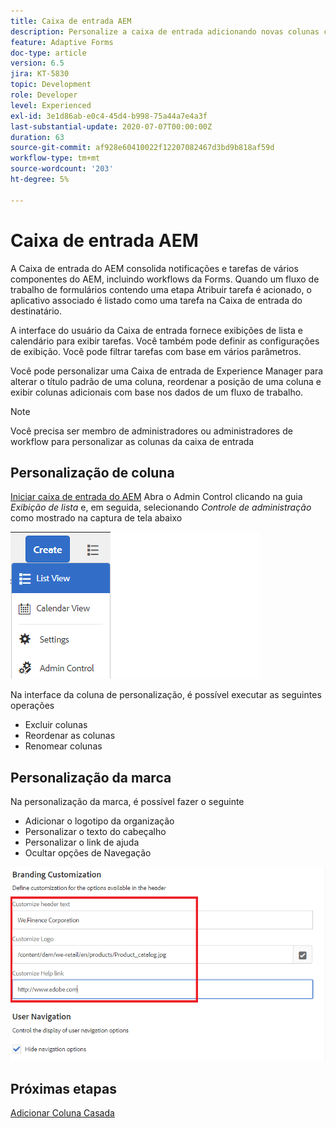 ```yaml
---
title: Caixa de entrada AEM
description: Personalize a caixa de entrada adicionando novas colunas com base nos dados do fluxo de trabalho
feature: Adaptive Forms
doc-type: article
version: 6.5
jira: KT-5830
topic: Development
role: Developer
level: Experienced
exl-id: 3e1d86ab-e0c4-45d4-b998-75a44a7e4a3f
last-substantial-update: 2020-07-07T00:00:00Z
duration: 63
source-git-commit: af928e60410022f12207082467d3bd9b818af59d
workflow-type: tm+mt
source-wordcount: '203'
ht-degree: 5%

---
```


# Caixa de entrada AEM

A Caixa de entrada do AEM consolida notificações e tarefas de vários componentes do AEM, incluindo workflows da Forms. Quando um fluxo de trabalho de formulários contendo uma etapa Atribuir tarefa é acionado, o aplicativo associado é listado como uma tarefa na Caixa de entrada do destinatário.

A interface do usuário da Caixa de entrada fornece exibições de lista e calendário para exibir tarefas. Você também pode definir as configurações de exibição. Você pode filtrar tarefas com base em vários parâmetros.

Você pode personalizar uma Caixa de entrada de Experience Manager para alterar o título padrão de uma coluna, reordenar a posição de uma coluna e exibir colunas adicionais com base nos dados de um fluxo de trabalho.

>[!NOTE]
>
>Você precisa ser membro de administradores ou administradores de workflow para personalizar as colunas da caixa de entrada

## Personalização de coluna

[Iniciar caixa de entrada do AEM](http://localhost:4502/aem/inbox)
Abra o Admin Control clicando na guia _Exibição de lista_ e, em seguida, selecionando _Controle de administração_ como mostrado na captura de tela abaixo

![admin-control](assets/open-customization.png)

Na interface da coluna de personalização, é possível executar as seguintes operações

* Excluir colunas
* Reordenar as colunas
* Renomear colunas

## Personalização da marca

Na personalização da marca, é possível fazer o seguinte

* Adicionar o logotipo da organização
* Personalizar o texto do cabeçalho
* Personalizar o link de ajuda
* Ocultar opções de Navegação

![inbox-branding](assets/branding-customization.PNG)

## Próximas etapas

[Adicionar Coluna Casada](./add-married-column.md)
